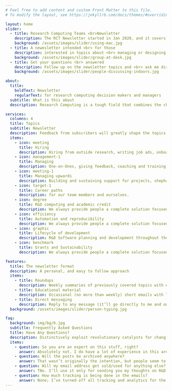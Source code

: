 ```yaml
---
# Feel free to add content and custom Front Matter to this file.
# To modify the layout, see https://jekyllrb.com/docs/themes/#overriding-theme-defaults

layout: home
slider:
  - title: Research Computing Teams <br>Newsletter
    description: The RCT Newsletter started in Jan 2020, and it covers <br>all aspects of managing research computing teams.
    background: /assets/images/slider/using-mac.jpg
  - title: A newesletter intended <br> for those
    description: interested in topics about <br> managing or designing R&D computing teams or efforts
    background: /assets/images/slider/group-at-desk.jpg
  - title: Get your questions <br> answered
    description: Follow up on the newsletter topics and <br> ask me directly what you would like to know
    background: /assets/images/slider/people-discussing-indoors.jpg

about:
  title:
    boldText: Newsletter
    regularText: for research computing decision makers and managers
  subtitle: What is this about
  description: Research Computing is a tough field that combines the challenges of many disciplines. Like academia, we often work with team members who are trainees, not employees; like nonprofits we are called on to enact real changes with ongoing programmes or products while funded only by budgets dependent on multiple short-term grants. The newsletter is about the genuinely hard day-to-day work of designing, building and managing R&D computing teams, projects, and software.

services:
  columns: 4
  title: Topics
  subtitle: Newsletter
  description: Feedback from subscribers will greatly shape the topics we cover. Likely early topics will be about the following&#58;
  items:
    - icon: meeting
      title: Hiring
      description: Hiring from outside research, writing job ads, onboarding, the responsibility ladder.
    - icon: management-1
      title: Managing
      description: One-on-Ones, giving feedback, coaching and training, distributed teams.
    - icon: meeting-1
      title: Managing upwards
      description: Building and sustaining support for projects, shepharding multi-institution collaborations, communications.
    - icon: target-1
      title: Career paths
      description: for our team members and ourselves.
    - icon: degree
      title: R&D computing and academic credit
      description: We always provide people a complete solution focused of any business.
    - icon: efficiency
      title: Automation and reproducibility
      description: We always provide people a complete solution focused of any business.
    - icon: graphic
      title: Lifecycle of development
      description: R&D Software planning and development throughout the lifecycle.
    - icon: benchmark
      title: Grants and Sustainability
      description: We always provide people a complete solution focused of any business.

features:
  title: The newsletter format
  description: A personal, and easy to follow approach
  items:
    - title: Roundups
      description: Weekly summaries of previously covered topics with occasional longer posts.
    - title: Educational material
      description: Occasional (no more than weekly) short emails with links
    - title: Direct messaging
      description: Reply to any message (it’ll go directly to me and only to me) with thoughts, comments, and feedback
  background: /assets/images/slider/person-typing.jpg

faq:
  background: img/bg/6.jpg
  subtitle: Frequently Asked Questions
  title: Have Any Questions?
  description: Distinctively exploit revolutionary catalysts for chang the Seamlessly optimal rather than just in web & apps development optimal alignments for intuitive.
  items:
    - question: So you are an expert on this stuff, right?
      answer: Absolutely not. I do have a lot of experience in this area from a lot of different perspectives, but more importantly I continue trying to learn and improve, and anyone interested is welcome to join as I write my way through that process..
    - question: Will the posts be archived anywhere?
      answer: That wasn’t originally the intention, but people seem to prefer it; the archives can currently be found here.
    - question: Will my email address get sold/used for anything else?
      answer: TNo. I’ll use it only for sending you my thoughts on R&D computing teams, and when you no longer care to continue hearing those thoughts, unsubscribe at any time, and I’ll remove the unsubscribed member’s information routinely. No one other than me and whatever tool I’m using at the time to send out the newsletter will ever have access to your email address.
    - question: How much tracking is being done in the emails?
      answer: None; I’ve turned off all tracking and analytics for the emails. That means the only way I find out if you’re reading them, liked what you read, and were interested in some parts more than others is when you email me to tell me! So please at any time just hit reply (the email will only go to me) and tell me your opinions about what you’ve read or what you’d like to see more of.
---
```

